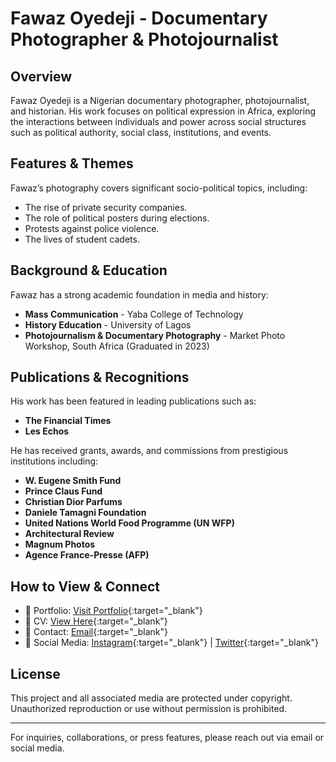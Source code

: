 # Fawaz Oyedeji - Documentary Photographer & Photojournalist

## Overview
Fawaz Oyedeji is a Nigerian documentary photographer, photojournalist, and historian. His work focuses on political expression in Africa, exploring the interactions between individuals and power across social structures such as political authority, social class, institutions, and events.

## Features & Themes
Fawaz’s photography covers significant socio-political topics, including:
- The rise of private security companies.
- The role of political posters during elections.
- Protests against police violence.
- The lives of student cadets.

## Background & Education
Fawaz has a strong academic foundation in media and history:
- **Mass Communication** - Yaba College of Technology
- **History Education** - University of Lagos
- **Photojournalism & Documentary Photography** - Market Photo Workshop, South Africa (Graduated in 2023)

## Publications & Recognitions
His work has been featured in leading publications such as:
- **The Financial Times**
- **Les Echos**

He has received grants, awards, and commissions from prestigious institutions including:
- **W. Eugene Smith Fund**
- **Prince Claus Fund**
- **Christian Dior Parfums**
- **Daniele Tamagni Foundation**
- **United Nations World Food Programme (UN WFP)**
- **Architectural Review**
- **Magnum Photos**
- **Agence France-Presse (AFP)**

## How to View & Connect
- 📸 Portfolio: [Visit Portfolio](https://fawazoyedeji.com/){:target="_blank"}
- 📄 CV: [View Here](https://fawazoyedeji.com/cv){:target="_blank"}
- 📩 Contact: [Email](mailto:contactfawazoyedeji@gmail.com){:target="_blank"}
- 🔗 Social Media: [Instagram](https://www.instagram.com/fawaz.oyedeji/){:target="_blank"} | [Twitter](https://twitter.com/fawazoyedeji){:target="_blank"}

## License
This project and all associated media are protected under copyright. Unauthorized reproduction or use without permission is prohibited.

---

For inquiries, collaborations, or press features, please reach out via email or social media.

